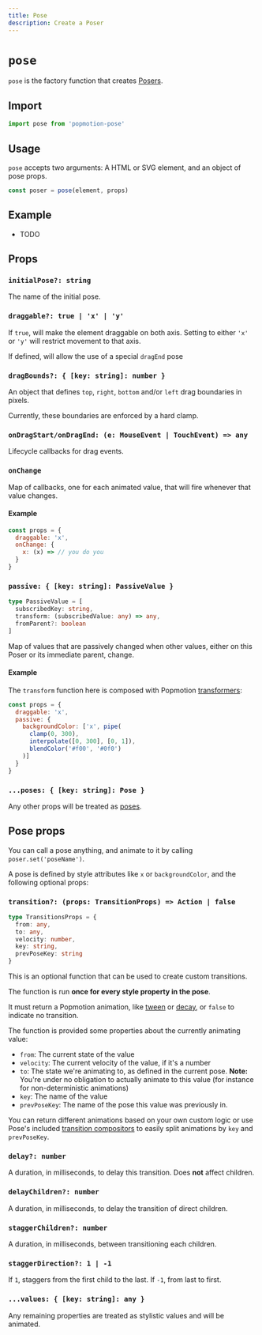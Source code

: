 ```yaml
---
title: Pose
description: Create a Poser
---
```


# `pose`

`pose` is the factory function that creates [Posers](/pose/api/poser).

## Import

```javascript
import pose from 'popmotion-pose'
```

## Usage

`pose` accepts two arguments: A HTML or SVG element, and an object of pose props.

```javascript
const poser = pose(element, props)
```

## Example

- TODO

## Props

### `initialPose?: string`

The name of the initial pose.

### `draggable?: true | 'x' | 'y'`

If `true`, will make the element draggable on both axis. Setting to either `'x'` or `'y'` will restrict movement to that axis.

If defined, will allow the use of a special `dragEnd` pose

### `dragBounds?: { [key: string]: number }`

An object that defines `top`, `right`, `bottom` and/or `left` drag boundaries in pixels.

Currently, these boundaries are enforced by a hard clamp.

### `onDragStart/onDragEnd: (e: MouseEvent | TouchEvent) => any`

Lifecycle callbacks for drag events.

### `onChange`

Map of callbacks, one for each animated value, that will fire whenever that value changes.

#### Example

```javascript
const props = {
  draggable: 'x',
  onChange: {
    x: (x) => // you do you 
  }
}
```

### `passive: { [key: string]: PassiveValue }`

```typescript
type PassiveValue = [
  subscribedKey: string,
  transform: (subscribedValue: any) => any,
  fromParent?: boolean
]
```

Map of values that are passively changed when other values, either on this Poser or its immediate parent, change.

#### Example

The `transform` function here is composed with Popmotion [transformers](/api/transformers):

```javascript
const props = {
  draggable: 'x',
  passive: {
    backgroundColor: ['x', pipe(
      clamp(0, 300),
      interpolate([0, 300], [0, 1]),
      blendColor('#f00', '#0f0')
    )]
  }
}
```

### `...poses: { [key: string]: Pose }`

Any other props will be treated as [poses](#pose-props).

## Pose props

You can call a pose anything, and animate to it by calling `poser.set('poseName')`.

A pose is defined by style attributes like `x` or `backgroundColor`, and the following optional props:

### `transition?: (props: TransitionProps) => Action | false`

```typescript
type TransitionsProps = {
  from: any,
  to: any,
  velocity: number,
  key: string,
  prevPoseKey: string
}
```

This is an optional function that can be used to create custom transitions.

The function is run **once for every style property in the pose**.

It must return a Popmotion animation, like [tween](/api/tween) or [decay](/api/decay), or `false` to indicate no transition.

The function is provided some properties about the currently animating value:

- `from`: The current state of the value
- `velocity`: The current velocity of the value, if it's a number
- `to`: The state we're animating to, as defined in the current pose. **Note:** You're under no obligation to actually animate to this value (for instance for non-deterministic animations)
- `key`: The name of the value
- `prevPoseKey`: The name of the pose this value was previously in.

You can return different animations based on your own custom logic or use Pose's included [transition compositors](/pose/api/transition-compositors) to easily split animations by `key` and `prevPoseKey`.

### `delay?: number`

A duration, in milliseconds, to delay this transition. Does **not** affect children.

### `delayChildren?: number`

A duration, in milliseconds, to delay the transition of direct children.

### `staggerChildren?: number`

A duration, in milliseconds, between transitioning each children.

### `staggerDirection?: 1 | -1`

If `1`, staggers from the first child to the last. If `-1`, from last to first.

### `...values: { [key: string]: any }`

Any remaining properties are treated as stylistic values and will be animated.
